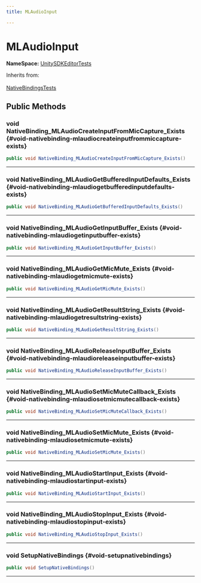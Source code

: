 ```yaml
---
title: MLAudioInput

---
```


# MLAudioInput



**NameSpace:** 
[UnitySDKEditorTests](/unity-api/api/UnitySDKEditorTests/UnitySDKEditorTests.md) 





Inherits from: <br></br>[NativeBindingsTests](/unity-api/api/UnitySDKEditorTests/UnitySDKEditorTests.NativeBindingsTests.md)




## Public Methods

### void NativeBinding_MLAudioCreateInputFromMicCapture_Exists {#void-nativebinding-mlaudiocreateinputfrommiccapture-exists}

```csharp
public void NativeBinding_MLAudioCreateInputFromMicCapture_Exists()
```






-----------

### void NativeBinding_MLAudioGetBufferedInputDefaults_Exists {#void-nativebinding-mlaudiogetbufferedinputdefaults-exists}

```csharp
public void NativeBinding_MLAudioGetBufferedInputDefaults_Exists()
```






-----------

### void NativeBinding_MLAudioGetInputBuffer_Exists {#void-nativebinding-mlaudiogetinputbuffer-exists}

```csharp
public void NativeBinding_MLAudioGetInputBuffer_Exists()
```






-----------

### void NativeBinding_MLAudioGetMicMute_Exists {#void-nativebinding-mlaudiogetmicmute-exists}

```csharp
public void NativeBinding_MLAudioGetMicMute_Exists()
```






-----------

### void NativeBinding_MLAudioGetResultString_Exists {#void-nativebinding-mlaudiogetresultstring-exists}

```csharp
public void NativeBinding_MLAudioGetResultString_Exists()
```






-----------

### void NativeBinding_MLAudioReleaseInputBuffer_Exists {#void-nativebinding-mlaudioreleaseinputbuffer-exists}

```csharp
public void NativeBinding_MLAudioReleaseInputBuffer_Exists()
```






-----------

### void NativeBinding_MLAudioSetMicMuteCallback_Exists {#void-nativebinding-mlaudiosetmicmutecallback-exists}

```csharp
public void NativeBinding_MLAudioSetMicMuteCallback_Exists()
```






-----------

### void NativeBinding_MLAudioSetMicMute_Exists {#void-nativebinding-mlaudiosetmicmute-exists}

```csharp
public void NativeBinding_MLAudioSetMicMute_Exists()
```






-----------

### void NativeBinding_MLAudioStartInput_Exists {#void-nativebinding-mlaudiostartinput-exists}

```csharp
public void NativeBinding_MLAudioStartInput_Exists()
```






-----------

### void NativeBinding_MLAudioStopInput_Exists {#void-nativebinding-mlaudiostopinput-exists}

```csharp
public void NativeBinding_MLAudioStopInput_Exists()
```






-----------

### void SetupNativeBindings {#void-setupnativebindings}

```csharp
public void SetupNativeBindings()
```






-----------

